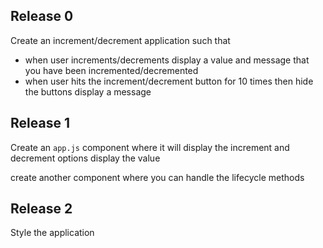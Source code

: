 ## Release 0

Create an increment/decrement application such that

- when user increments/decrements display a value and message that you have been incremented/decremented
- when user hits the increment/decrement button for 10 times then hide the buttons display a message

## Release 1

Create an `app.js` component where it will display the increment and decrement options display the value

create another component where you can handle the lifecycle methods

## Release 2

Style the application
